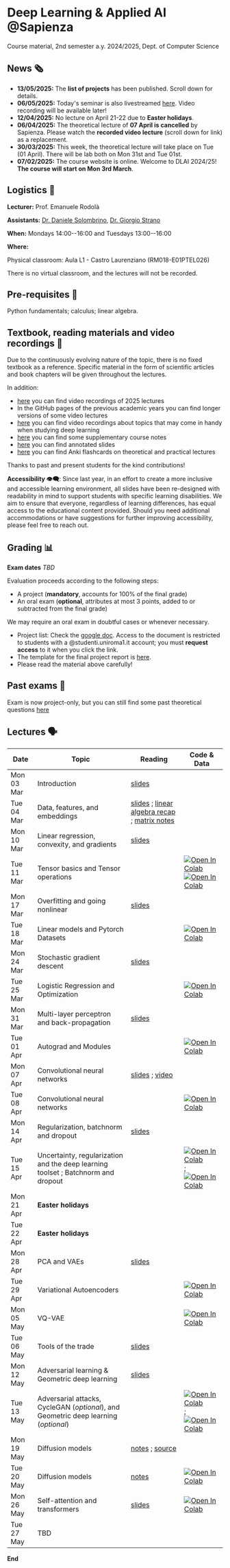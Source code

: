 # Deep Learning & Applied AI @Sapienza

Course material, 2nd semester a.y. 2024/2025, Dept. of Computer Science

## News 🗞️
- **13/05/2025:** The **list of projects** has been published. Scroll down for details.
- **06/05/2025:** Today's seminar is also livestreamed [here](https://meet.google.com/baq-jrkm-vpk). Video recording will be available later!
- **12/04/2025:** No lecture on April 21-22 due to **Easter holidays**.
- **06/04/2025:** The theoretical lecture of **07 April is cancelled** by Sapienza. Please watch the **recorded video lecture** (scroll down for link) as a replacement.
- **30/03/2025:** This week, the theoretical lecture will take place on Tue (01 April). There will be lab both on Mon 31st and Tue 01st.
- **07/02/2025:** The course website is online. Welcome to DLAI 2024/25! **The course will start on Mon 3rd March**.

## Logistics 🧭

**Lecturer:** Prof. Emanuele Rodolà

**Assistants:** [Dr. Daniele Solombrino](https://github.com/dansolombrino/), [Dr. Giorgio Strano](https://github.com/giorgioskij/)

**When:** Mondays 14:00--16:00 and Tuesdays 13:00--16:00

**Where:**

Physical classroom: Aula L1 - Castro Laurenziano (RM018-E01PTEL026)

There is no virtual classroom, and the lectures will not be recorded.

## Pre-requisites 🔑

Python fundamentals; calculus; linear algebra.

## Textbook, reading materials and video recordings 📖

Due to the continuously evolving nature of the topic, there is no fixed textbook as a reference. Specific material in the form of scientific articles and book chapters will be given throughout the lectures.

In addition:

- [here](https://drive.google.com/drive/folders/1NKU5nSAU-klicJEPxIiADDvuYbZF1Vpd) you can find video recordings of 2025 lectures
- In the GitHub pages of the previous academic years you can find longer versions of some video lectures
- [here](https://github.com/erodola/numMeth-s2-2022) you can find video recordings about topics that may come in handy when studying deep learning
- [here](https://github.com/erodola/DLAI-s2-2022/raw/main/resources/Course_notes_Crisostomi.pdf) you can find some supplementary course notes
- [here](https://github.com/FFMasterSlave/DLAI-alternative-notes/tree/main) you can find annotated slides
- [here](https://github.com/dansolombrino/DLAI-2022-23) you can find Anki flashcards on theoretical and practical lectures

Thanks to past and present students for the kind contributions!

**Accessibility 👁️‍🗨️**: Since last year, in an effort to create a more inclusive and accessible learning environment, all slides have been re-designed with readability in mind to support students with specific learning disabilities. We aim to ensure that everyone, regardless of learning differences, has equal access to the educational content provided. Should you need additional accommodations or have suggestions for further improving accessibility, please feel free to reach out.

## Grading 📊

**Exam dates**
*TBD*

Evaluation proceeds according to the following steps:

- A project (**mandatory**, accounts for 100% of the final grade)
- An oral exam (**optional**, attributes at most 3 points, added to or subtracted from the final grade)

We may require an oral exam in doubtful cases or whenever necessary.

- Project list: Check the [google doc](https://docs.google.com/document/d/1p88d-M_QkYLfvvZfWKfyIEl2LB5Q1BnHj8aqSB2PdWA/edit?usp=sharing). Access to the document is restricted to students with a @studenti.uniroma1.it account; you must **request access** to it when you click the link.
- The template for the final project report is [here](https://github.com/erodola/DLAI-s2-2025/raw/main/template.zip).
- Please read the material above carefully!

## Past exams 📑 

Exam is now project-only, but you can still find some past theoretical questions [here](https://drive.google.com/drive/folders/1hwafIolYEOEjJYRnyKg2kodFqgKDZklZ)

## Lectures 🗣️

**Date** | **Topic** | **Reading** | **Code & Data**
------------ | ------------- | ------------ | ------------
Mon 03 Mar | Introduction | [slides](https://github.com/erodola/DLAI-s2-2025/raw/main/01_intro/01-intro.pdf) |
Tue 04 Mar | Data, features, and embeddings | [slides](https://github.com/erodola/DLAI-s2-2025/raw/main/02_data/02-data.pdf) ; [linear algebra recap](https://github.com/erodola/DLAI-s2-2025/raw/main/03_linalg/03-linalg.pdf) ; [matrix notes](https://github.com/erodola/DLAI-s2-2025/raw/main/03_linalg/03b-matrix.pdf) |
Mon 10 Mar | Linear regression, convexity, and gradients | [slides](https://github.com/erodola/DLAI-s2-2025/raw/main/04_linear/04-linear.pdf) |
Tue 11 Mar | Tensor basics and Tensor operations | | [![Open In Colab](https://colab.research.google.com/assets/colab-badge.svg)](https://colab.research.google.com/github/erodola/DLAI-s2-2025/blob/main/labs/01_Tensor_basics.ipynb) [![Open In Colab](https://colab.research.google.com/assets/colab-badge.svg)](https://colab.research.google.com/github/erodola/DLAI-s2-2025/blob/main/labs/02_Tensor_operations.ipynb)
Mon 17 Mar | Overfitting and going nonlinear | [slides](https://github.com/erodola/DLAI-s2-2025/raw/main/05_nonlinear/05-nonlinear.pdf) |
Tue 18 Mar | Linear models and Pytorch Datasets | | [![Open In Colab](https://colab.research.google.com/assets/colab-badge.svg)](https://colab.research.google.com/github/erodola/DLAI-s2-2025/blob/main/labs/03_Linear_models_and_Pytorch_Datasets.ipynb)
Mon 24 Mar | Stochastic gradient descent | [slides](https://github.com/erodola/DLAI-s2-2025/raw/main/06_sgd/06-sgd.pdf) |
Tue 25 Mar | Logistic Regression and Optimization | | [![Open In Colab](https://colab.research.google.com/assets/colab-badge.svg)](https://colab.research.google.com/github/erodola/DLAI-s2-2025/blob/main/labs/04_Logistic_Regression_and_Optimization.ipynb)
Mon 31 Mar | Multi-layer perceptron and back-propagation | [slides](https://github.com/erodola/DLAI-s2-2025/raw/main/07_mlp/07-mlp.pdf) |
Tue 01 Apr | Autograd and Modules | | [![Open In Colab](https://colab.research.google.com/assets/colab-badge.svg)](https://colab.research.google.com/github/erodola/DLAI-s2-2025/blob/main/labs/05_Autograd_and_Modules.ipynb)
Mon 07 Apr | Convolutional neural networks | [slides](https://github.com/erodola/DLAI-s2-2025/raw/main/08_cnn/08-cnn.pdf) ; [video](https://youtu.be/d7YMP-PnD7Y) |
Tue 08 Apr | Convolutional neural networks | | [![Open In Colab](https://colab.research.google.com/assets/colab-badge.svg)](https://colab.research.google.com/github/erodola/DLAI-s2-2025/blob/main/labs/06_Convolutional_Neural_Networks.ipynb)
Mon 14 Apr | Regularization, batchnorm and dropout | [slides](https://github.com/erodola/DLAI-s2-2025/raw/main/09_regular/09-regular.pdf) |
Tue 15 Apr | Uncertainty, regularization and the deep learning toolset ; Batchnorm and dropout | | [![Open In Colab](https://colab.research.google.com/assets/colab-badge.svg)](https://colab.research.google.com/github/erodola/DLAI-s2-2025/blob/main/labs/07_Uncertainty_regularization_and_the_DL_toolset.ipynb) ; [![Open In Colab](https://colab.research.google.com/assets/colab-badge.svg)](https://colab.research.google.com/github/erodola/DLAI-s2-2025/blob/main/labs/07b_Batchnorm_and_dropout.ipynb)
Mon 21 Apr | **Easter holidays** |  |  
Tue 22 Apr | **Easter holidays** |  |  
Mon 28 Apr | PCA and VAEs | [slides](https://github.com/erodola/DLAI-s2-2025/raw/main/10_pcavae/10-pcavae.pdf) |
Tue 29 Apr | Variational Autoencoders | | [![Open In Colab](https://colab.research.google.com/assets/colab-badge.svg)](https://colab.research.google.com/github/erodola/DLAI-s2-2025/blob/main/labs/08_Variational_Autoencoders_(VAEs).ipynb) 
Mon 05 May | VQ-VAE | | [![Open In Colab](https://colab.research.google.com/assets/colab-badge.svg)](https://colab.research.google.com/github/erodola/DLAI-s2-2025/blob/main/labs/08b_VQ-VAEs.ipynb) |
Tue 06 May | Tools of the trade | [slides](https://github.com/erodola/DLAI-s2-2025/blob/main/99_toolset/DL-tools-of-the-trade.pdf) | | 
Mon 12 May | Adversarial learning & Geometric deep learning | [slides](https://github.com/erodola/DLAI-s2-2025/raw/main/11_adversarial/11-advgdl.pdf) |
Tue 13 May | Adversarial attacks, CycleGAN (*optional*), and Geometric deep learning (*optional*) | | [![Open In Colab](https://colab.research.google.com/assets/colab-badge.svg)](https://colab.research.google.com/github/erodola/DLAI-s2-2025/blob/main/labs/09_CycleGAN_and_Adversarial_Attacks.ipynb) ; [![Open In Colab](https://colab.research.google.com/assets/colab-badge.svg)](https://colab.research.google.com/github/erodola/DLAI-s2-2025/blob/main/labs/10_Geometric_deep_learning.ipynb)
Mon 19 May | Diffusion models | [notes](https://github.com/erodola/DLAI-s2-2025/raw/main/12_diffusion/diffusion.pdf) ; [source](https://github.com/erodola/DLAI-s2-2025/raw/main/12_diffusion/diffusion.zip) |
Tue 20 May | Diffusion models | [notes](https://github.com/erodola/DLAI-s2-2025/raw/main/12_diffusion/DDPM_notes.pdf) | [![Open In Colab](https://colab.research.google.com/assets/colab-badge.svg)](https://colab.research.google.com/github/erodola/DLAI-s2-2025/blob/main/labs/diffusionDDPM_notebook.ipynb)
Mon 26 May | Self-attention and transformers | [slides](https://github.com/erodola/DLAI-s2-2025/raw/main/13_trans/13-trans.pdf) | [![Open In Colab](https://colab.research.google.com/assets/colab-badge.svg)](https://colab.research.google.com/github/erodola/DLAI-s2-2025/blob/main/labs/11_Transformers.ipynb)
Tue 27 May | TBD |  | 

**End**

